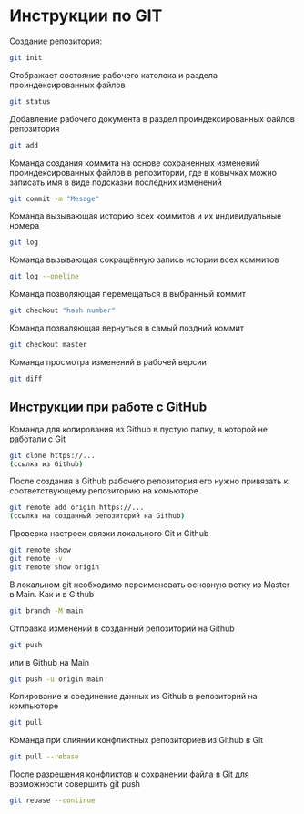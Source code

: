 # Инструкции по GIT

Создание репозитория:
```sh
git init
```
Отображает состояние рабочего католока и раздела проиндексированных файлов
```sh
git status
```
Добавление рабочего документа в раздел проиндексированных файлов репозитория
```sh
git add
```
Команда создания коммита на основе сохраненных изменений проиндексированных файлов в репозитории, где в ковычках можно записать имя в виде подсказки последних изменений
```sh
git commit -m "Mesage"
```
Команда вызывающая историю всех коммитов и их индивидуальные номера
```sh
git log
```
Команда вызывающая сокращённую запись истории всех коммитов
```sh
git log --oneline
```
Команда позволяющая перемещаться в выбранный коммит
```sh
git checkout "hash number"
```
Команда позваляющая вернуться в самый поздний коммит
```sh
git checkout master
```
Команда просмотра изменений в рабочей версии
```sh
git diff
```
## Инструкции при работе с GitHub

Команда для копирования из Github в пустую папку, в которой не работали с Git
```sh
git clone https://...
(ссылка из Github)
```
После создания в Github рабочего репозитория его нужно привязать к соответствующему репозиторию на комьюторе
```sh
git remote add origin https://...
(ссылка на созданный репозиторий на Github)
```
Проверка настроек связки локального Git и Github
```sh
git remote show
git remote -v
git remote show origin
```
В локальном git необходимо переименовать основную ветку из Master в Main. Как и в Github
```sh
git branch -M main
```
Отправка изменений в созданный репозиторий на Github
```sh
git push
```
или в Github на Main
```sh
git push -u origin main
```
Копирование и соединение данных из Github в репозиторий на компьюторе
```sh
git pull
```
Команда при слиянии конфликтных репозиториев из Github в Git
```sh
git pull --rebase
```
После разрешения конфликтов и сохранении файла в Git для возможности совершить git push
```sh
git rebase --continue
```
